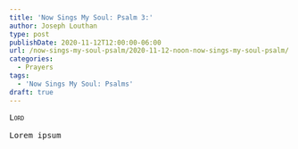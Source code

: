 ```yaml
---
title: 'Now Sings My Soul: Psalm 3:'
author: Joseph Louthan
type: post
publishDate: 2020-11-12T12:00:00-06:00
url: /now-sings-my-soul-psalm/2020-11-12-noon-now-sings-my-soul-psalm/
categories:
  - Prayers
tags:
  - 'Now Sings My Soul: Psalms'
draft: true
---
```


<pre>
<div style="font-variant: small-caps;">Lord</div>
Lorem ipsum
</pre>
